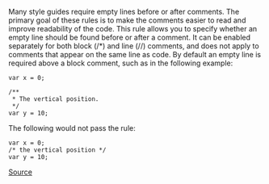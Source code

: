 Many style guides require empty lines before or after comments. The primary goal of these rules is to make the comments easier to read and improve readability of the code.
This rule allows you to specify whether an empty line should be found before or after a comment. It can be enabled separately for both block (/*) and line (//) comments, and does not apply to comments that appear on the same line as code.
By default an empty line is required above a block comment, such as in the following example:

```
var x = 0;

/** 
 * The vertical position.
 */ 
var y = 10;

```
The following would not pass the rule:

```
var x = 0;
/* the vertical position */
var y = 10;

```

[Source](http://eslint.org/docs/rules/lines-around-comment)
